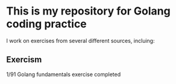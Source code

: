 # This is my repository for Golang coding practice
I work on exercises from several different sources, incluing:

## Exercism
1/91 Golang fundamentals exercise completed
